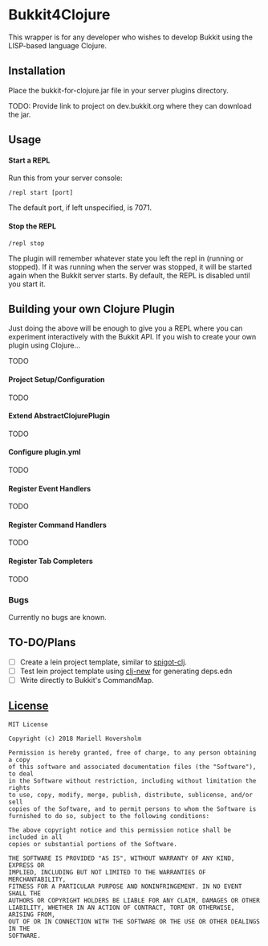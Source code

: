 # Bukkit4Clojure

This wrapper is for any developer who wishes to develop Bukkit using the LISP-based language Clojure.

## Installation

Place the bukkit-for-clojure.jar file in your server plugins directory.

TODO: Provide link to project on dev.bukkit.org where they can download the jar.

## Usage

#### Start a REPL

Run this from your server console:

```/repl start [port]```

The default port, if left unspecified, is 7071.

#### Stop the REPL

```/repl stop```

The plugin will remember whatever state you left the repl in (running or stopped). If 
it was running when the server was stopped, it will be started again when the Bukkit server
starts. By default, the REPL is disabled until you start it. 

## Building your own Clojure Plugin

Just doing the above will be enough to give you a REPL where you can experiment interactively
with the Bukkit API. If you wish to create your own plugin using Clojure... 

TODO

#### Project Setup/Configuration

TODO

#### Extend AbstractClojurePlugin

TODO

#### Configure plugin.yml

TODO

#### Register Event Handlers

TODO

#### Register Command Handlers

TODO

#### Register Tab Completers

TODO


### Bugs

Currently no bugs are known.

## TO-DO/Plans

- [ ] Create a lein project template, similar to [spigot-clj](https://github.com/JohnnyJayJay/spigot-clj-template).
- [ ] Test lein project template using [clj-new](https://github.com/seancorfield/clj-new) for generating deps.edn
- [ ] Write directly to Bukkit's CommandMap.

## [License](/LICENSE)

```
MIT License

Copyright (c) 2018 Mariell Hoversholm

Permission is hereby granted, free of charge, to any person obtaining a copy
of this software and associated documentation files (the "Software"), to deal
in the Software without restriction, including without limitation the rights
to use, copy, modify, merge, publish, distribute, sublicense, and/or sell
copies of the Software, and to permit persons to whom the Software is
furnished to do so, subject to the following conditions:

The above copyright notice and this permission notice shall be included in all
copies or substantial portions of the Software.

THE SOFTWARE IS PROVIDED "AS IS", WITHOUT WARRANTY OF ANY KIND, EXPRESS OR
IMPLIED, INCLUDING BUT NOT LIMITED TO THE WARRANTIES OF MERCHANTABILITY,
FITNESS FOR A PARTICULAR PURPOSE AND NONINFRINGEMENT. IN NO EVENT SHALL THE
AUTHORS OR COPYRIGHT HOLDERS BE LIABLE FOR ANY CLAIM, DAMAGES OR OTHER
LIABILITY, WHETHER IN AN ACTION OF CONTRACT, TORT OR OTHERWISE, ARISING FROM,
OUT OF OR IN CONNECTION WITH THE SOFTWARE OR THE USE OR OTHER DEALINGS IN THE
SOFTWARE.
```